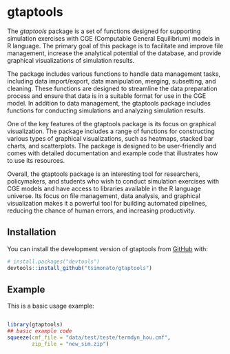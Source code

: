 
<!-- README.md is generated from README.Rmd. Please edit that file -->

# gtaptools

<!-- badges: start -->
<!-- badges: end -->

The *gtaptools* package is a set of functions designed for supporting
simulation exercises with CGE (Computable General Equilibrium) models in
R language. The primary goal of this package is to facilitate and
improve file management, increase the analytical potential of the
database, and provide graphical visualizations of simulation results.

The package includes various functions to handle data management tasks,
including data import/export, data manipulation, merging, subsetting,
and cleaning. These functions are designed to streamline the data
preparation process and ensure that data is in a suitable format for use
in the CGE model. In addition to data management, the gtaptools package
includes functions for conducting simulations and analyzing simulation
results.

One of the key features of the gtaptools package is its focus on
graphical visualization. The package includes a range of functions for
constructing various types of graphical visualizations, such as
heatmaps, stacked bar charts, and scatterplots. The package is designed
to be user-friendly and comes with detailed documentation and example
code that illustrates how to use its resources.

Overall, the gtaptools package is an interesting tool for researchers,
policymakers, and students who wish to conduct simulation exercises with
CGE models and have access to libraries available in the R language
universe. Its focus on file management, data analysis, and graphical
visualization makes it a powerful tool for building automated pipelines,
reducing the chance of human errors, and increasing productivity.

## Installation

You can install the development version of gtaptools from
[GitHub](https://github.com/) with:

``` r
# install.packages("devtools")
devtools::install_github("tsimonato/gtaptools")
```

## Example

This is a basic usage example:

``` r

library(gtaptools)
## basic example code
squeeze(cmf_file = "data/test/teste/termdyn_hou.cmf",
        zip_file = "new_sim.zip")
```
